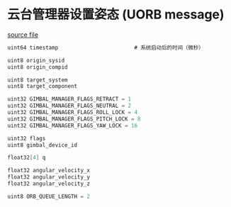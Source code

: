 # 云台管理器设置姿态 (UORB message)  

[source file](https://github.com/PX4/PX4-Autopilot/blob/main/msg/GimbalManagerSetAttitude.msg)  

```c
uint64 timestamp						# 系统启动后的时间（微秒）  

uint8 origin_sysid  
uint8 origin_compid  

uint8 target_system  
uint8 target_component  

uint32 GIMBAL_MANAGER_FLAGS_RETRACT = 1  
uint32 GIMBAL_MANAGER_FLAGS_NEUTRAL = 2  
uint32 GIMBAL_MANAGER_FLAGS_ROLL_LOCK = 4  
uint32 GIMBAL_MANAGER_FLAGS_PITCH_LOCK = 8  
uint32 GIMBAL_MANAGER_FLAGS_YAW_LOCK = 16  

uint32 flags  
uint8 gimbal_device_id  

float32[4] q  

float32 angular_velocity_x  
float32 angular_velocity_y  
float32 angular_velocity_z  

uint8 ORB_QUEUE_LENGTH = 2  
```